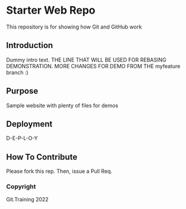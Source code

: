 # Starter Web Repo

This repository is for showing how Git and GitHub work

## Introduction

Dummy intro text. THE LINE THAT WILL BE USED FOR REBASING DEMONSTRATION. MORE CHANGES FOR DEMO FROM THE myfeature branch :)

## Purpose

Sample website with plenty of files for demos

## Deployment

D-E-P-L-O-Y

## How To Contribute

Please fork this rep. Then, issue a Pull Req.

### Copyright

Git.Training 2022
